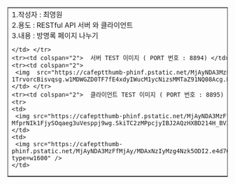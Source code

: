 <table border="1">
    <tr><td colspan="2"> 
    1.작성자 : 최영원 <br>
    2.용도 : RESTful API 서버 와 클라이언트<br>
    3.내용 : 방명록 페이지 나누기  <br>

    </td> </tr>
    <tr><td colspan="2">  서버 TEST 이미지 ( PORT 번호 : 8894) </td> </tr>
    <tr><td colspan="2">
     <img  src="https://cafeptthumb-phinf.pstatic.net/MjAyNDA3MzFfMjQx/MDAxNzIyMzg4Nzk5ODIy.D0RFyrtUkr7rrvAJinl2LiH0iaFgC-1TrvorcBisvqsg.w1MDWGZD0TF7fE4xdyIWucM1ycNizsMMTaZ91NQ08Acg.PNG/C1.PNG?type=w1600"  >  
    </td> </tr>
    <tr><td colspan="2">  클라이언트 TEST 이미지 ( PORT 번호 : 8895) </td> </tr>
    <tr>
    <td> 
     <img src="https://cafeptthumb-phinf.pstatic.net/MjAyNDA3MzFfMTkw/MDAxNzIyMzg4Nzk5ODE3.NYzwbZTzgRYZk2z-MfprNIk1FjySOqaeg3uVesppj9wg.SkiTC2zMPpcjyIBJ2AQzHXBD214H_BVIWwfg7Knx43gg.PNG/C11.PNG?type=w1600" />
    </td> 
    <td> 
     <img src="https://cafeptthumb-phinf.pstatic.net/MjAyNDA3MzFfMjAy/MDAxNzIyMzg4Nzk5ODI2.e4d7Oz8bnNsnwVQ78IIG13MPUScf4EN7WeAHthYLw14g.U3Sdj_8IJF1OysnDfZEuBaaHpc4xJqIxDLi8m71ygvIg.PNG/C12.PNG?type=w1600" />
    </td> 
</tr>

</table>
